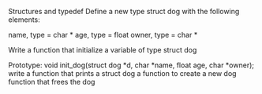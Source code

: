 
Structures and typedef 
 Define a new type struct dog with the following elements:

name, type = char *
age, type = float
owner, type = char *
 
 Write a function that initialize a variable of type struct dog

Prototype: void init_dog(struct dog *d, char *name, float age, char *owner); 
 write a function that prints a struct dog 
 a function to create a new dog 
 function that frees the dog 
